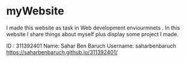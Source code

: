 # myWebsite
I made this website as task in Web development enviourmnets  .
In this website I share things about myself plus display some project I made.

ID : 311392401
Name: Sahar Ben Baruch
Username: saharbenbaruch
https://saharbenbaruch.github.io/311392401/
